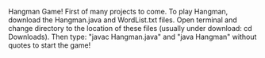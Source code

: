 Hangman Game!
First of many projects to come.
To play Hangman, download the Hangman.java and WordList.txt files. Open terminal and change directory to the location of these
files (usually under download: cd Downloads). Then type: "javac Hangman.java" and "java Hangman" without quotes to start the game!
